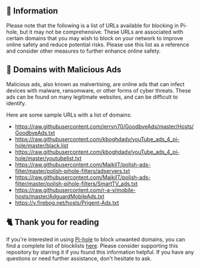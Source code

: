 ## 📝 Information
Please note that the following is a list of URLs available for blocking in Pi-hole, but it may not be comprehensive.
These URLs are associated with certain domains that you may wish to block on your network to improve online safety and reduce potential risks.
Please use this list as a reference and consider other measures to further enhance online safety.

## 🚫 Domains with Malicious Ads
Malicious ads, also known as malvertising, are online ads that can infect devices with malware, ransomware, or other forms of cyber threats.
These ads can be found on many legitimate websites, and can be difficult to identify.

Here are some sample URLs with a list of domains:
- https://raw.githubusercontent.com/jerryn70/GoodbyeAds/master/Hosts/GoodbyeAds.txt
- https://raw.githubusercontent.com/kboghdady/youTube_ads_4_pi-hole/master/black.list
- https://raw.githubusercontent.com/kboghdady/youTube_ads_4_pi-hole/master/youtubelist.txt
- https://raw.githubusercontent.com/MajkiIT/polish-ads-filter/master/polish-pihole-filters/adservers.txt
- https://raw.githubusercontent.com/MajkiIT/polish-ads-filter/master/polish-pihole-filters/SmartTV_ads.txt
- https://raw.githubusercontent.com/r-a-y/mobile-hosts/master/AdguardMobileAds.txt
- https://v.firebog.net/hosts/Prigent-Ads.txt

## 🐈 Thank you for reading
If you're interested in using [Pi-hole](../What%20is%20Pi-hole.md) to block unwanted domains, you can find a complete list of blocklists [here](../../List.md).
Please consider supporting this repository by starring it if you found this information helpful.
If you have any questions or need further assistance, don't hesitate to ask.